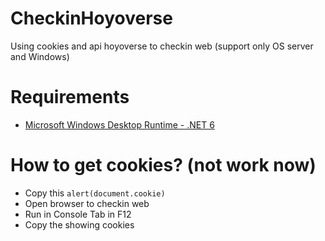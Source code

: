 # CheckinHoyoverse
Using cookies and api hoyoverse to checkin web (support only OS server and Windows)
# Requirements
* [Microsoft Windows Desktop Runtime - .NET 6](https://aka.ms/dotnet-core-applaunch?framework=Microsoft.WindowsDesktop.App&framework_version=6.0.0&arch=x64&rid=win10-x64)
# How to get cookies? (not work now)
* Copy this `alert(document.cookie)`
* Open browser to checkin web
* Run in Console Tab in F12
* Copy the showing cookies 
